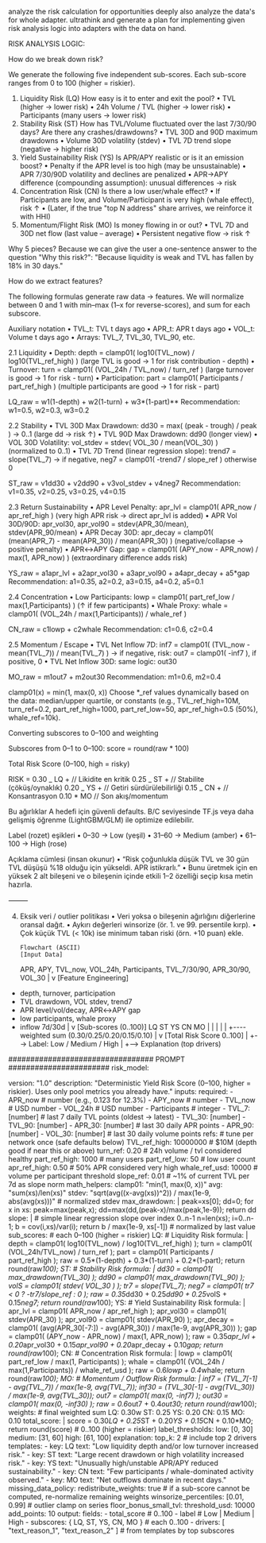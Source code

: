 analyze the risk calculation for opportunities deeply also analyze the data's for whole adapter. ultrathink and generate a plan for implementing given risk analysis logic into adapters with the data on hand.

RISK ANALYSIS LOGIC:

How do we break down risk?

We generate the following five independent sub-scores. Each sub-score ranges from 0 to 100 (higher = riskier).

1. Liquidity Risk (LQ)
   How easy is it to enter and exit the pool?
   • TVL (higher → lower risk)
   • 24h Volume / TVL (higher → lower risk)
   • Participants (many users → lower risk)
2. Stability Risk (ST)
   How has TVL/Volume fluctuated over the last 7/30/90 days? Are there any crashes/drawdowns?
   • TVL 30D and 90D maximum drawdowns
   • Volume 30D volatility (stdev)
   • TVL 7D trend slope (negative → higher risk)
3. Yield Sustainability Risk (YS)
   Is APR/APY realistic or is it an emission boost?
   • Penalty if the APR level is too high (may be unsustainable)
   • APR 7/30/90D volatility and declines are penalized
   • APR→APY difference (compounding assumption): unusual differences → risk
4. Concentration Risk (CN)
   Is there a low user/whale effect?
   • If Participants are low, and Volume/Participant is very high (whale effect), risk ↑
   • (Later, if the true "top N address" share arrives, we reinforce it with HHI)
5. Momentum/Flight Risk (MO)
   Is money flowing in or out?
   • TVL 7D and 30D net flow (last value – average)
   • Persistent negative flow → risk ↑

Why 5 pieces? Because we can give the user a one-sentence answer to the question "Why this risk?": "Because liquidity is weak and TVL has fallen by 18% in 30 days."

How do we extract features?

The following formulas generate raw data → features. We will normalize between 0 and 1 with min–max (1–x for reverse-scores), and sum for each subscore.

Auxiliary notation
• TVL_t: TVL t days ago
• APR_t: APR t days ago
• VOL_t: Volume t days ago
• Arrays: TVL_7, TVL_30, TVL_90, etc.

2.1 Liquidity
• Depth: depth = clamp01( log10(TVL_now) / log10(TVL_ref_high) )
(large TVL is good → 1 for risk contribution - depth)
• Turnover: turn = clamp01( (VOL_24h / TVL_now) / turn_ref )
(large turnover is good → 1 for risk - turn)
• Participation: part = clamp01( Participants / part_ref_high )
(multiple participants are good → 1 for risk - part)

LQ_raw = w1(1-depth) + w2(1-turn) + w3\*(1-part)\*\*
Recommendation: w1=0.5, w2=0.3, w3=0.2

2.2 Stability
• TVL 30D Max Drawdown:
dd30 = max( (peak - trough) / peak ) → 0..1 (large dd → risk ↑)
• TVL 90D Max Drawdown: dd90 (longer view)
• VOL 30D Volatility: vol_stdev = stdev( VOL_30 / mean(VOL_30) ) (normalized to 0..1)
• TVL 7D Trend (linear regression slope): trend7 = slope(TVL_7) → if negative, neg7 = clamp01( -trend7 / slope_ref ) otherwise 0

ST_raw = v1dd30 + v2dd90 + v3vol_stdev + v4neg7
Recommendation: v1=0.35, v2=0.25, v3=0.25, v4=0.15

2.3 Return Sustainability
• APR Level Penalty: apr_lvl = clamp01( APR_now / apr_ref_high )
(very high APR risk → direct apr_lvl is added)
• APR Vol 30D/90D: apr_vol30, apr_vol90 = stdev(APR_30/mean), stdev(APR_90/mean)
• APR Decay 30D: apr_decay = clamp01( (mean(APR_7) - mean(APR_30)) / mean(APR_30) ) (negative/collapse → positive penalty)
• APR↔APY Gap: gap = clamp01( (APY_now - APR_now) / max(1, APR_now) ) (extraordinary difference adds risk)

YS_raw = a1apr_lvl + a2apr_vol30 + a3apr_vol90 + a4apr_decay + a5\*gap
Recommendation: a1=0.35, a2=0.2, a3=0.15, a4=0.2, a5=0.1

2.4 Concentration
• Low Participants: lowp = clamp01( part_ref_low / max(1,Participants) ) (↑ if few participants)
• Whale Proxy: whale = clamp01( (VOL_24h / max(1,Participants)) / whale_ref )

CN_raw = c1lowp + c2whale
Recommendation: c1=0.6, c2=0.4

2.5 Momentum / Escape
• TVL Net Inflow 7D: inf7 = clamp01( (TVL_now - mean(TVL_7)) / mean(TVL_7) ) → if negative, risk: out7 = clamp01( -inf7 ), if positive, 0
• TVL Net Inflow 30D: same logic: out30

MO_raw = m1out7 + m2out30
Recommendation: m1=0.6, m2=0.4

clamp01(x) = min(1, max(0, x))
Choose \*\_ref values dynamically based on the data: median/upper quartile, or constants (e.g., TVL_ref_high=10M, turn_ref=0.2, part_ref_high=1000, part_ref_low=50, apr_ref_high=0.5 (50%), whale_ref=10k).

Converting subscores to 0–100 and weighting

Subscores from 0–1 to 0–100: score = round(raw \* 100)

Total Risk Score (0–100, high = risky)

RISK =
0.30 _ LQ + // Likidite en kritik
0.25 _ ST + // Stabilite (çöküş/oynaklık)
0.20 _ YS + // Getiri sürdürülebilirliği
0.15 _ CN + // Konsantrasyon
0.10 \* MO // Son akış/momentum

Bu ağırlıklar A hedefi için güvenli defaults. B/C seviyesinde TF.js veya daha gelişmiş öğrenme (LightGBM/GLM) ile optimize edilebilir.

Label (rozet) eşikleri
• 0–30 → Low (yeşil)
• 31–60 → Medium (amber)
• 61–100 → High (rose)

Açıklama cümlesi (insan okunur)
• “Risk çoğunlukla düşük TVL ve 30 gün TVL düşüşü %18 olduğu için yükseldi. APR istikrarlı.”
• Bunu üretmek için en yüksek 2 alt bileşeni ve o bileşenin içinde etkili 1–2 özelliği seçip kısa metin hazırla.

⸻

4.  Eksik veri / outlier politikası
    • Veri yoksa o bileşenin ağırlığını diğerlerine oransal dağıt.
    • Aykırı değerleri winsorize (ör. 1. ve 99. persentile kırp).
    • Çok küçük TVL (< 10k) ise minimum taban riski (örn. +10 puan) ekle.

        Flowchart (ASCII)
        [Input Data]

    APR, APY, TVL_now, VOL_24h, Participants,
    TVL_7/30/90, APR_30/90, VOL_30
    |
    v
    [Feature Engineering]

- depth, turnover, participation
- TVL drawdown, VOL stdev, trend7
- APR level/vol/decay, APR↔APY gap
- low participants, whale proxy
- inflow 7d/30d
  |
  v
  [Sub-scores (0..100)]
  LQ ST YS CN MO
  | | | | |
  +---- weighted sum (0.30/0.25/0.20/0.15/0.10)
  |
  v
  [Total Risk Score 0..100]
  |
  +--> Label: Low / Medium / High
  |
  +--> Explanation (top drivers)

################################# PROMPT #######################
risk_model:

version: "1.0"
description: "Deterministic Yield Risk Score (0–100, higher = riskier). Uses only pool metrics you already have."
inputs:
required: - APR_now # number (e.g., 0.123 for 12.3%) - APY_now # number - TVL_now # USD number - VOL_24h # USD number - Participants # integer - TVL_7: [number] # last 7 daily TVL points (oldest -> latest) - TVL_30: [number] - TVL_90: [number] - APR_30: [number] # last 30 daily APR points - APR_90: [number] - VOL_30: [number] # last 30 daily volume points
refs: # tune per network once (safe defaults below)
TVL_ref_high: 10000000 # $10M (depth good if near this or above)
turn_ref: 0.20 # 24h volume / tvl considered healthy
part_ref_high: 1000 # many users
part_ref_low: 50 # low user count
apr_ref_high: 0.50 # 50% APR considered very high
whale_ref_usd: 10000 # volume per participant threshold
slope_ref: 0.01 # ~1% of current TVL per 7d as slope norm
math_helpers:
clamp01: "min(1, max(0, x))"
avg: "sum(xs)/len(xs)"
stdev: "sqrt(avg((x-avg(xs))^2)) / max(1e-9, abs(avg(xs)))" # normalized stdev
max_drawdown: |
peak=xs[0]; dd=0;
for x in xs: peak=max(peak,x); dd=max(dd,(peak-x)/max(peak,1e-9));
return dd
slope: | # simple linear regression slope over index 0..n-1
n=len(xs); i=0..n-1;
b = cov(i,xs)/var(i); return b / max(1e-9, xs[-1]) # normalized by last value
sub_scores: # each 0–100 (higher = riskier)
LQ: # Liquidity Risk
formula: |
depth = clamp01( log10(TVL_now) / log10(TVL_ref_high) );
turn = clamp01( (VOL_24h/TVL_now) / turn_ref );
part = clamp01( Participants / part_ref_high );
raw = 0.5*(1-depth) + 0.3*(1-turn) + 0.2*(1-part);
return round(raw*100);
ST: # Stability Risk
formula: |
dd30 = clamp01( max_drawdown(TVL_30) );
dd90 = clamp01( max_drawdown(TVL_90) );
volS = clamp01( stdev( VOL_30 ) );
tr7 = slope(TVL_7); neg7 = clamp01( tr7 < 0 ? -tr7/slope_ref : 0 );
raw = 0.35*dd30 + 0.25*dd90 + 0.25*volS + 0.15*neg7;
return round(raw*100);
YS: # Yield Sustainability Risk
formula: |
apr_lvl = clamp01( APR_now / apr_ref_high );
apr_vol30 = clamp01( stdev(APR_30) );
apr_vol90 = clamp01( stdev(APR_90) );
apr_decay = clamp01( (avg(APR_30[-7:]) - avg(APR_30)) / max(1e-9, avg(APR_30)) );
gap = clamp01( (APY_now - APR_now) / max(1, APR_now) );
raw = 0.35*apr_lvl + 0.20*apr_vol30 + 0.15*apr_vol90 + 0.20*apr_decay + 0.10*gap;
return round(raw*100);
CN: # Concentration Risk
formula: |
lowp = clamp01( part_ref_low / max(1, Participants) );
whale = clamp01( (VOL_24h / max(1,Participants)) / whale_ref_usd );
raw = 0.6*lowp + 0.4*whale;
return round(raw*100);
MO: # Momentum / Outflow Risk
formula: |
inf7 = (TVL_7[-1] - avg(TVL_7)) / max(1e-9, avg(TVL_7));
inf30 = (TVL_30[-1] - avg(TVL_30)) / max(1e-9, avg(TVL_30));
out7 = clamp01( max(0, -inf7) );
out30 = clamp01( max(0, -inf30) );
raw = 0.6*out7 + 0.4*out30;
return round(raw*100);
weights: # final weighted sum
LQ: 0.30w
ST: 0.25
YS: 0.20
CN: 0.15
MO: 0.10
total_score: |
score = 0.30*LQ + 0.25*ST + 0.20*YS + 0.15*CN + 0.10*MO;
return round(score) # 0..100 (higher = riskier)
label_thresholds:
low: [0, 30]
medium: [31, 60]
high: [61, 100]
explanation:
top_k: 2 # include top 2 drivers
templates: - key: LQ
text: "Low liquidity depth and/or low turnover increased risk." - key: ST
text: "Large recent drawdown or high volatility increased risk." - key: YS
text: "Unusually high/unstable APR/APY reduced sustainability." - key: CN
text: "Few participants / whale-dominated activity observed." - key: MO
text: "Net outflows dominate in recent days."
missing_data_policy:
redistribute_weights: true # if a sub-score cannot be computed, re-normalize remaining weights
winsorize_percentiles: [0.01, 0.99] # outlier clamp on series
floor_bonus_small_tvl:
threshold_usd: 10000
add_points: 10
output:
fields: - total_score # 0..100 - label # Low | Medium | High - subscores: { LQ, ST, YS, CN, MO } # each 0..100 - drivers: [ "text_reason_1", "text_reason_2" ] # from templates by top subscores
